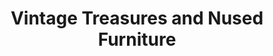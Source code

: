 ---
title: "Vintage Treasures and Nused Furniture"
url: /solomons/vintage-treasures-and-nused-furniture/
shop: charity
---